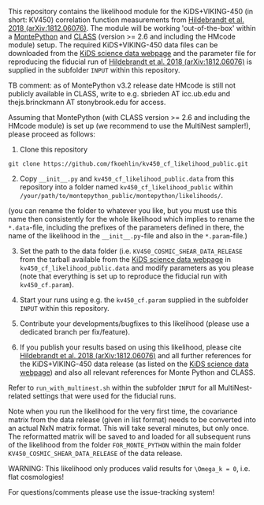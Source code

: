 This repository contains the likelihood module for the KiDS+VIKING-450 (in short: KV450) correlation function measurements from [Hildebrandt et al. 2018 (arXiv:1812.06076)](http://adsabs.harvard.edu/abs/2018arXiv181206076H).
The module will be working 'out-of-the-box' within a [MontePython](https://github.com/brinckmann/montepython_public) and [CLASS](https://github.com/lesgourg/class_public) (version >= 2.6 and including the HMcode module) setup. The required KiDS+VIKING-450 data files can be downloaded from the [KiDS science data webpage](http://kids.strw.leidenuniv.nl/sciencedata.php) and the parameter file for reproducing the fiducial run of [Hildebrandt et al. 2018 (arXiv:1812.06076)](http://adsabs.harvard.edu/abs/2018arXiv181206076H) is supplied in the subfolder `INPUT` within this repository.

TB comment: as of MontePython v3.2 release date HMcode is still not publicly available in CLASS, write to e.g. sbrieden AT icc.ub.edu and thejs.brinckmann AT stonybrook.edu for access.

Assuming that MontePython (with CLASS version >= 2.6 and including the HMcode module) is set up (we recommend to use the MultiNest sampler!), please proceed as follows:

1) Clone this repository

`git clone https://github.com/fkoehlin/kv450_cf_likelihood_public.git`

2) Copy `__init__.py` and `kv450_cf_likelihood_public.data` from this repository into a folder named `kv450_cf_likelihood_public` within `/your/path/to/montepython_public/montepython/likelihoods/`.

(you can rename the folder to whatever you like, but you must use this name then consistently for the whole likelihood which implies to rename the `*.data`-file, including the prefixes of the parameters defined in there, the name of the likelihood in the `__init__.py`-file and also in the `*.param`-file.)

3) Set the path to the data folder (i.e. `KV450_COSMIC_SHEAR_DATA_RELEASE` from the tarball available from the [KiDS science data webpage](http://kids.strw.leidenuniv.nl/sciencedata.php') in `kv450_cf_likelihood_public.data` and modify parameters as you please (note that everything is set up to reproduce the fiducial run with `kv450_cf.param`).

4) Start your runs using e.g. the `kv450_cf.param` supplied in the subfolder `INPUT` within this repository.

5) Contribute your developments/bugfixes to this likelihood (please use a dedicated branch per fix/feature).

6) If you publish your results based on using this likelihood, please cite [Hildebrandt et al. 2018 (arXiv:1812.06076)](http://adsabs.harvard.edu/abs/2018arXiv181206076H) and all further references for the KiDS+VIKING-450 data release (as listed on the [KiDS science data webpage](http://kids.strw.leidenuniv.nl/sciencedata.php)) and also all relevant references for Monte Python and CLASS.

Refer to `run_with_multinest.sh` within the subfolder `INPUT` for all MultiNest-related settings that were used for the fiducial runs.

Note when you run the likelihood for the very first time, the covariance matrix from the data release (given in list format) needs to be converted into an actual NxN matrix format. This will take several minutes, but only once. The reformatted matrix will be saved to and loaded for all subsequent runs of the likelihood from the folder `FOR_MONTE_PYTHON` within the main folder `KV450_COSMIC_SHEAR_DATA_RELEASE` of the data release.

WARNING: This likelihood only produces valid results for `\Omega_k = 0`, i.e. flat cosmologies!

For questions/comments please use the issue-tracking system!
